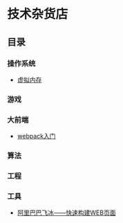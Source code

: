 # 技术杂货店


## 目录

### 操作系统

* [虚拟内存](./articles/virtual-memory.md)

### 游戏
### 大前端
* [webpack入门](./articles/webpack-guide.md)
### 算法
### 工程
### 工具

* [阿里巴巴飞冰——快速构建WEB页面](./articles/ice.md)
